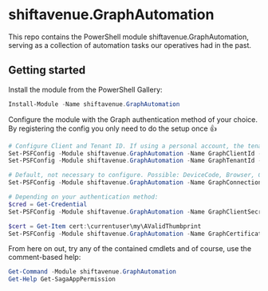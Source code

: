 ﻿# shiftavenue.GraphAutomation

This repo contains the PowerShell module shiftavenue.GraphAutomation, serving as a collection of automation tasks our operatives had in the past.

## Getting started

Install the module from the PowerShell Gallery:

```powershell
Install-Module -Name shiftavenue.GraphAutomation
```

Configure the module with the Graph authentication method of your choice. By registering
the config you only need to do the setup once 👍

```powershell
# Configure Client and Tenant ID. If using a personal account, the tenant ID would be 'common'
Set-PSFConfig -Module shiftavenue.GraphAutomation -Name GraphClientId -Value '' -PassThru | Register-PSFConfig
Set-PSFConfig -Module shiftavenue.GraphAutomation -Name GraphTenantId -Value '' -PassThru | Register-PSFConfig

# Default, not necessary to configure. Possible: DeviceCode, Browser, Certificate, or ClientSecret
Set-PSFConfig -Module shiftavenue.GraphAutomation -Name GraphConnectionMode -Value "DeviceCode" -PassThru | Register-PSFConfig

# Depending on your authentication method:
$cred = Get-Credential
Set-PSFConfig -Module shiftavenue.GraphAutomation -Name GraphClientSecret -Value $cred.Password -PassThru | Register-PSFConfig

$cert = Get-Item cert:\currentuser\my\AValidThumbprint
Set-PSFConfig -Module shiftavenue.GraphAutomation -Name GraphCertificate -Value $cert -PassThru | Register-PSFConfig
```

From here on out, try any of the contained cmdlets and of course, use the comment-based help:

```powershell
Get-Command -Module shiftavenue.GraphAutomation
Get-Help Get-SagaAppPermission
```
